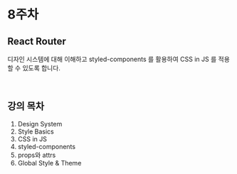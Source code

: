 # 8주차

## React Router

디자인 시스템에 대해 이해하고 styled-components 를 활용하여 CSS in JS 를 적용할 수 있도록 합니다.

<br>

## 강의 목차

1. Design System 
2. Style Basics 
3. CSS in JS 
4. styled-components 
5. props와 attrs 
6. Global Style & Theme
